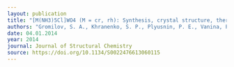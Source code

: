 ```yaml
---
layout: publication
title: "[M(NH3)5Cl]WO4 (M = cr, rh): Synthesis, crystal structure, thermal properties."
authors: "Gromilov, S. A., Khranenko, S. P., Plyusnin, P. E., Vanina, P. Y., & Kuratieva, N. V."
date: 04.01.2014
year: 2014
journal: Journal of Structural Chemistry
source: https://doi.org/10.1134/S0022476613060115
---
```

